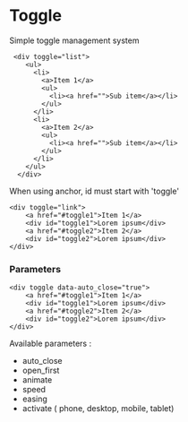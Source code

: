 # Toggle

Simple toggle management system

~~~~
 <div toggle="list">
    <ul>
      <li>
        <a>Item 1</a>
        <ul>
          <li><a href="">Sub item</a></li>
        </ul>
      </li>
      <li>
        <a>Item 2</a>
        <ul>
          <li><a href="">Sub item</a></li>
        </ul>
      </li>
    </ul>
  </div>
~~~~

When using anchor, id must start with 'toggle'

~~~~
<div toggle="link">
    <a href="#toggle1">Item 1</a>
    <div id="toggle1">Lorem ipsum</div>
    <a href="#toggle2">Item 2</a>
    <div id="toggle2">Lorem ipsum</div>
</div>
~~~~

### Parameters

~~~~
<div toggle data-auto_close="true">
    <a href="#toggle1">Item 1</a>
    <div id="toggle1">Lorem ipsum</div>
    <a href="#toggle2">Item 2</a>
    <div id="toggle2">Lorem ipsum</div>
</div>
~~~~

Available parameters :

- auto_close
- open_first
- animate
- speed
- easing
- activate ( phone, desktop, mobile, tablet)